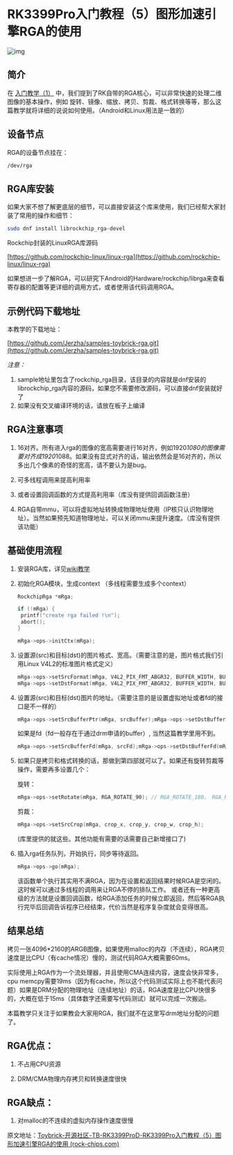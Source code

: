 # **RK3399Pro入门教程（5）图形加速引擎RGA的使用**

![img](https://t.rock-chips.com/data/attachment/forum/201904/15/180528ctlyxefo2s5nenyc.jpg)



## **简介**

在 [入门教学（1）](1.md) 中，我们提到了RK自带的RGA核心，可以非常快速的处理二维图像的基本操作，例如
旋转、镜像、缩放、拷贝、剪裁、格式转换等等，那么这篇教学就将详细的说说如何使用。（Android和Linux用法是一致的）



## **设备节点**

RGA的设备节点挂在：

```bash
/dev/rga
```



## **RGA库安装**

如果大家不想了解更底层的细节，可以直接安装这个库来使用，我们已经帮大家封装了常用的操作和细节：

```bash
sudo dnf install librockchip_rga-devel
```


Rockchip封装的LinuxRGA库源码

[https://github.com/rockchip-linux/linux-rga](https://github.com/rockchip-linux/linux-rga)


如果想进一步了解RGA，可以研究下Android的Hardware/rockchip/librga来查看寄存器的配置等更详细的调用方式，或者使用该代码调用RGA。



## **示例代码下载地址**

本教学的下载地址：

[https://github.com/Jerzha/samples-toybrick-rga.git](https://github.com/Jerzha/samples-toybrick-rga.git)

*注意：*

1. sample地址里包含了rockchip_rga目录，该目录的内容就是dnf安装的librockchip_rga内容的源码，如果您不需要修改源码，可以直接dnf安装就好了
2. 如果没有交叉编译环境的话，请放在板子上编译
   

## **RGA注意事项**

1. 16对齐。所有进入rga的图像的宽高需要进行16对齐，例如1920*1080的图像需要对齐成1920*1088。如果没有显式对齐的话，输出依然会是16对齐的，所以多出几个像素的奇怪的宽高，请不要认为是bug。

2. 可多线程调用来提高利用率 

3. 或者设置回调函数的方式提高利用率（库没有提供回调函数注册）  

4. RGA自带mmu，可以将虚拟地址转换成物理地址使用（IP核只认识物理地址）。当然如果预先知道物理地址，可以关闭mmu来提升速度。（库没有提供该功能）


## **基础使用流程**


1. 安装RGA库，详见[wiki教学](http://t.rock-chips.com/wiki.php?mod=view&id=57)

2. 初始化RGA模块，生成context （多线程需要生成多个context）

   ```cpp
   RockchipRga *mRga;
   
   if (!mRga) {
   	printf("create rga failed !\n");  
   	abort();
   }
   
   mRga->ops->initCtx(mRga);
   ```
   
3. 设置源(src)和目标(dst)的图片格式、宽高。（需要注意的是，图片格式我们引用Linux V4L2的标准图片格式定义）

   ```cpp
   mRga->ops->setSrcFormat(mRga, V4L2_PIX_FMT_ABGR32, BUFFER_WIDTH, BUFFER_HEIGHT);
   mRga->ops->setDstFormat(mRga, V4L2_PIX_FMT_ABGR32, BUFFER_WIDTH, BUFFER_HEIGHT);
   ```

4. 设置源(src)和目标(dst)图片的地址。（需要注意的是设置虚拟地址或者fd的接口是不一样的）

   ```cpp
   mRga->ops->setSrcBufferPtr(mRga, srcBuffer);mRga->ops->setDstBufferPtr(mRga, dstBuffer);
   ```
   
   如果是fd（fd一般存在于通过drm申请的buffer）, 当然这篇教学里用不到。
   
   ```cpp
   mRga->ops->setSrcBufferFd(mRga, srcFd);mRga->ops->setDstBufferFd(mRga, dstFd); 
   ```


5. 如果只是拷贝和格式转换的话，那做到第四部就可以了。如果还有旋转剪裁等操作，需要再多设置几个：

   旋转：

   ```cpp
   mRga->ops->setRotate(mRga, RGA_ROTATE_90); // RGA_ROTATE_180， RGA_ROTATE_270
   ```

   剪裁：

   ```   c++
   mRga->ops->setSrcCrop(mRga, crop_x, crop_y, crop_w, crop_h);  
   ```

   (库里提供的就这些。其他功能有需要的话需要自己新增接口了)

6. 插入rga任务队列，开始执行，同步等待返回。
   ```   c++
   mRga->ops->go(mRga);
   ```
   该函数单个执行其实用不满RGA，因为在设置和返回结果时候RGA是空闲的。这时候可以通过多线程的调用来让RGA不停的排队工作。
   或者还有一种更高级的方法就是设置回调函数，给RGA添加任务的时候立即返回，然后等RGA执行完毕后回调告诉程序已经结束，代价当然是程序复杂度就会变得很高。



## **结果总结**
拷贝一张4096*2160的ARGB图像，如果使用malloc的内存（不连续），RGA拷贝速度是比CPU（有cache情况）慢的，测试代码RGA大概需要60ms。

实际使用上RGA作为一个流处理器，并且使用CMA连续内容，速度会快非常多，cpu memcpy需要19ms（因为有cache，所以这个代码测试实际上也不能代表问题）如果是DRM分配的物理地址（连续地址）的话，RGA速度是比CPU快很多的，大概在低于15ms（具体数字还需要写代码测试）就可以完成一次搬运。

本篇教学只关注于如果教会大家用RGA，我们就不在这里写drm地址分配的问题了。


## RGA优点：

1. 不占用CPU资源

2. DRM/CMA物理内存拷贝和转换速度很快

## RGA缺点：

1. 对malloc的不连续的虚拟内存操作速度很慢

原文地址：[Toybrick-开源社区-TB-RK3399ProD-RK3399Pro入门教程（5）图形加速引擎RGA的使用 (rock-chips.com)](https://t.rock-chips.com/forum.php?mod=viewthread&tid=333&highlight=RK3399Pro入门教程)